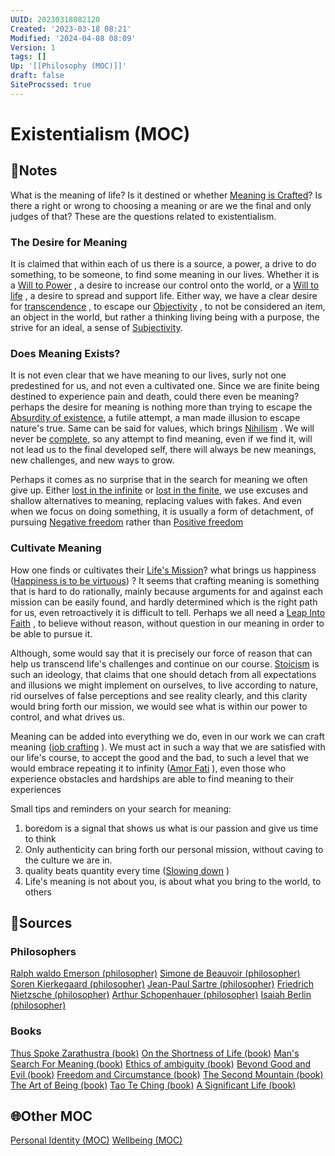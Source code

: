 ```yaml
---
UUID: 20230318082120
Created: '2023-03-18 08:21'
Modified: '2024-04-08 08:09'
Version: 1
tags: []
Up: '[[Philosophy (MOC)]]'
draft: false
SiteProcssed: true
---
```


# Existentialism (MOC)

## 📓Notes

What is the meaning of life? Is it destined or whether [Meaning is Crafted](/notes/meaning-is-crafted.md)? Is there a right or wrong to choosing a meaning or are we the final and only judges of that? These are the questions related to existentialism. 

### The Desire for Meaning
It is claimed that within each of us there is a source, a power, a drive to do something, to be someone, to find some meaning in our lives. Whether it is a [Will to Power](/notes/will-to-power.md) , a desire to increase our control onto the world, or a [Will to life](/notes/will-to-life.md) , a desire to spread and support life. Either way, we have a clear desire for [transcendence](/notes/transcendence.md) , to escape our [Objectivity](/notes/objectivity.md) , to not be considered an item, an object in the world, but rather a thinking living being with a purpose, the strive for an ideal, a sense of [Subjectivity](/notes/subjectivity.md).

### Does Meaning Exists?
It is not even clear that we have meaning to our lives, surly not one predestined for us, and not even a cultivated one. Since we are finite being destined to experience pain and death, could there even be meaning? perhaps the desire for meaning is nothing more than trying to escape the [Absurdity of existence](/notes/absurdity-of-existence.md), a futile attempt, a man made illusion to escape nature's true. Same can be said for values, which brings [Nihilism](/notes/nihilism.md) . We will never be [complete](/notes/to-be-is-to-be-incomplete.md), so any attempt to find meaning, even if we find it, will not lead us to the final developed self, there will always be new meanings, new challenges, and new ways to grow.

Perhaps it comes as no surprise that in the search for meaning we often give up. Either [lost in the infinite](/notes/lost-in-the-infinite.md) or [lost in the finite](/notes/lost-in-the-finite.md), we use excuses and shallow alternatives to meaning, replacing values with fakes. And even when we focus on doing something, it is usually a form of detachment, of pursuing [Negative freedom](/notes/negative-freedom.md) rather than [Positive freedom](/notes/positive-freedom.md)

### Cultivate Meaning
How one finds or cultivates their [Life's Mission](/notes/lifes-mission.md)? what brings us happiness ([Happiness is to be virtuous](/notes/happiness-is-to-be-virtuous.md)) ? It seems that crafting meaning is something that is hard to do rationally, mainly because arguments for and against each mission can be easily found, and hardly determined which is the right path for us, even retroactively it is difficult to tell. Perhaps we all need a [Leap Into Faith](/notes/leap-into-faith.md) , to believe without reason, without question in our meaning in order to be able to pursue it.

Although, some would say that it is precisely our force of reason that can help us transcend life's challenges and continue on our course. [Stoicism](/notes/stoicism.md) is such an ideology, that claims that one should detach from all expectations and illusions we might implement on ourselves, to live according to nature, rid ourselves of false perceptions and see reality clearly, and this clarity would bring forth our mission, we would see what is within our power to control, and what drives us.

Meaning can be added into everything we do, even in our work we can craft meaning ([job crafting](/notes/job-crafting.md) ). We must act in such a way that we are satisfied with our life's course, to accept the good and the bad, to such a level that we would embrace repeating it to infinity ([Amor Fati](/notes/amor-fati.md) ), even those who experience obstacles and hardships are able to find meaning to their experiences

Small tips and reminders on your search for meaning:
1. boredom is a signal that shows us what is our passion and give us time to think
2. Only authenticity can bring forth our personal mission, without caving to the culture we are in.
3. quality beats quantity every time ([Slowing down](/notes/slowing-down.md) )
4. Life's meaning is not about you, is about what you bring to the world, to others 

## 📧Sources

### Philosophers

[Ralph waldo Emerson (philosopher)](/notes/ralph-waldo-emerson-philosopher.md)
[Simone de Beauvoir (philosopher)](/notes/simone-de-beauvoir-philosopher.md)
[Soren Kierkegaard (philosopher)](/notes/soren-kierkegaard-philosopher.md)
[Jean-Paul Sartre (philosopher)](/notes/jean-paul-sartre-philosopher.md)
[Friedrich Nietzsche (philosopher)](/notes/friedrich-nietzsche-philosopher.md)
[Arthur Schopenhauer (philosopher)](/notes/arthur-schopenhauer-philosopher.md)
[Isaiah Berlin (philosopher)](/notes/isaiah-berlin-philosopher.md)

### Books
[Thus Spoke Zarathustra (book)](/books/thus-spoke-zarathustra-book.md)
[On the Shortness of Life (book)](/notes/on-the-shortness-of-life-book.md)
[Man's Search For Meaning (book)](/books/mans-search-for-meaning-book.md)
[Ethics of ambiguity (book)](/books/ethics-of-ambiguity-book.md)
[Beyond Good and Evil (book)](/books/beyond-good-and-evil-book.md)
[Freedom and Circumstance (book)](/books/freedom-and-circumstance-book.md)
[The Second Mountain (book)](/books/the-second-mountain-book.md)
[The Art of Being (book)](/books/the-art-of-being-book.md)
[Tao Te Ching (book)](/books/tao-te-ching-book.md)
[A Significant Life (book)](/books/a-significant-life-book.md)

## 🌐Other MOC

[Personal Identity (MOC)](/mocs/personal-identity-moc.md)
[Wellbeing (MOC)](/mocs/wellbeing-moc.md)
